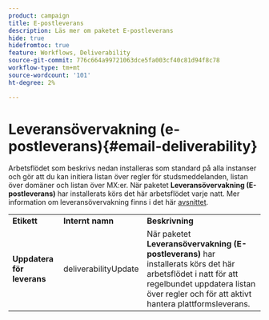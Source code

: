 ```yaml
---
product: campaign
title: E-postleverans
description: Läs mer om paketet E-postleverans
hide: true
hidefromtoc: true
feature: Workflows, Deliverability
source-git-commit: 776c664a99721063dce5fa003cf40c81d94f8c78
workflow-type: tm+mt
source-wordcount: '101'
ht-degree: 2%

---
```



# Leveransövervakning (e-postleverans){#email-deliverability}



Arbetsflödet som beskrivs nedan installeras som standard på alla instanser och gör att du kan initiera listan över regler för studsmeddelanden, listan över domäner och listan över MX:er. När paketet **Leveransövervakning (E-postleverans)** har installerats körs det här arbetsflödet varje natt. Mer information om leveransövervakning finns i det här [avsnittet](../../delivery/using/about-deliverability.md).

<table> 
 <tbody> 
  <tr> 
   <td> <strong>Etikett</strong><br /> </td> 
   <td> <strong>Internt namn</strong><br /> </td> 
   <td> <strong>Beskrivning</strong><br /> </td> 
  </tr> 
  <tr> 
   <td> <strong>Uppdatera för leverans</strong><br /> </td> 
   <td> <span class="uicontrol">deliverabilityUpdate</span> <br /> </td> 
   <td>  När paketet <strong>Leveransövervakning (E-postleverans)</strong> har installerats körs det här arbetsflödet i natt för att regelbundet uppdatera listan över regler och för att aktivt hantera plattformsleverans.<br /> </td> 
  </tr> 
 </tbody> 
</table>

